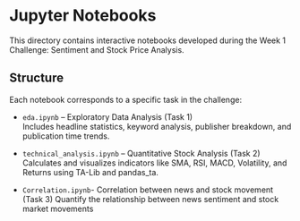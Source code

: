 # Jupyter Notebooks

This directory contains interactive notebooks developed during the Week 1 Challenge: Sentiment and Stock Price Analysis.

## Structure

Each notebook corresponds to a specific task in the challenge:

- `eda.ipynb` – Exploratory Data Analysis (Task 1)  
  Includes headline statistics, keyword analysis, publisher breakdown, and publication time trends.

- `technical_analysis.ipynb` – Quantitative Stock Analysis (Task 2)  
  Calculates and visualizes indicators like SMA, RSI, MACD, Volatility, and Returns using TA-Lib and pandas_ta.
- `Correlation.ipynb`- Correlation between news and stock movement (Task 3)
   Quantify the relationship between news sentiment and stock market movements

